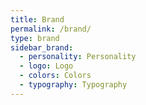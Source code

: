 ```yaml
---
title: Brand
permalink: /brand/
type: brand
sidebar_brand:
  - personality: Personality
  - logo: Logo
  - colors: Colors
  - typography: Typography
---
```

